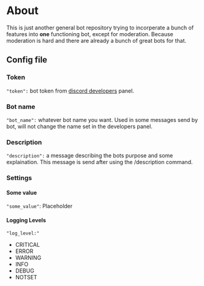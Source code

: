 # About

This is just another general bot repository trying to incorperate a bunch of features into **one** functioning bot, except for moderation. Because moderation is hard and there are already a bunch of great bots for that.

## Config file

### Token

`"token":` bot token from [discord developers](https://discord.com/developers) panel.

### Bot name

`"bot_name":` whatever bot name you want. Used in some messages send by bot, will not change the name set in the developers panel.

### Description

`"description":` a message describing the bots purpose and some explaination. This message is send after using the /description command.

### Settings

#### Some value

`"some_value"`: Placeholder

#### Logging Levels

`"log_level:"`

- CRITICAL
- ERROR
- WARNING
- INFO
- DEBUG
- NOTSET
